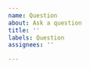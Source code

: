 ```yaml
---
name: Question
about: Ask a question
title: ''
labels: Question
assignees: ''

---
```


<!-- Describe your question -->

<!-- If you have a question for your experiments, please specify which task (e.g., ASR, TTS) and the recipe name. This helps us figure out your questions and assign them to appropriate categories. -->
